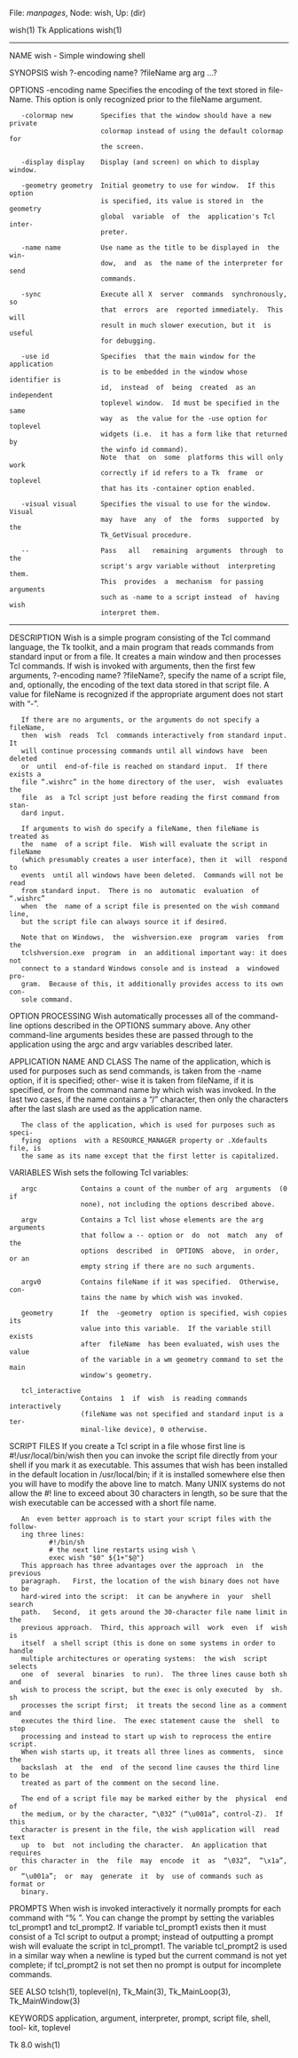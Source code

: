File: *manpages*,  Node: wish,  Up: (dir)

wish(1)                         Tk Applications                        wish(1)



______________________________________________________________________________

NAME
       wish - Simple windowing shell

SYNOPSIS
       wish ?-encoding name? ?fileName arg arg ...?

OPTIONS
       -encoding name      Specifies  the encoding of the text stored in file-
                           Name.  This option is only recognized prior to  the
                           fileName argument.

       -colormap new       Specifies that the window should have a new private
                           colormap instead of using the default colormap  for
                           the screen.

       -display display    Display (and screen) on which to display window.

       -geometry geometry  Initial geometry to use for window.  If this option
                           is specified, its value is stored in  the  geometry
                           global  variable  of  the  application's Tcl inter-
                           preter.

       -name name          Use name as the title to be displayed in  the  win-
                           dow,  and  as  the name of the interpreter for send
                           commands.

       -sync               Execute all X  server  commands  synchronously,  so
                           that  errors  are  reported immediately.  This will
                           result in much slower execution, but it  is  useful
                           for debugging.

       -use id             Specifies  that the main window for the application
                           is to be embedded in the window whose identifier is
                           id,  instead  of  being  created  as an independent
                           toplevel window.  Id must be specified in the  same
                           way  as  the value for the -use option for toplevel
                           widgets (i.e.  it has a form like that returned  by
                           the winfo id command).
                           Note  that  on  some  platforms this will only work
                           correctly if id refers to a Tk  frame  or  toplevel
                           that has its -container option enabled.

       -visual visual      Specifies the visual to use for the window.  Visual
                           may  have  any  of  the  forms  supported  by   the
                           Tk_GetVisual procedure.

       --                  Pass   all   remaining  arguments  through  to  the
                           script's argv variable without  interpreting  them.
                           This  provides  a  mechanism  for passing arguments
                           such as -name to a script instead  of  having  wish
                           interpret them.
_________________________________________________________________

DESCRIPTION
       Wish is a simple program consisting of the Tcl command language, the Tk
       toolkit, and a main program that reads commands from standard input  or
       from a file.  It creates a main window and then processes Tcl commands.
       If wish is invoked  with  arguments,  then  the  first  few  arguments,
       ?-encoding  name?  ?fileName?,  specify the name of a script file, and,
       optionally, the encoding of the text data stored in that  script  file.
       A value for fileName is recognized if the appropriate argument does not
       start with “-”.

       If there are no arguments, or the arguments do not specify a  fileName,
       then  wish  reads  Tcl  commands interactively from standard input.  It
       will continue processing commands until all windows have  been  deleted
       or  until  end-of-file is reached on standard input.  If there exists a
       file “.wishrc” in the home directory of the user,  wish  evaluates  the
       file  as  a Tcl script just before reading the first command from stan-
       dard input.

       If arguments to wish do specify a fileName, then fileName is treated as
       the  name  of a script file.  Wish will evaluate the script in fileName
       (which presumably creates a user interface), then it  will  respond  to
       events  until all windows have been deleted.  Commands will not be read
       from standard input.  There is no  automatic  evaluation  of  “.wishrc”
       when  the  name of a script file is presented on the wish command line,
       but the script file can always source it if desired.

       Note that on Windows,  the  wishversion.exe  program  varies  from  the
       tclshversion.exe  program  in  an additional important way: it does not
       connect to a standard Windows console and is instead  a  windowed  pro-
       gram.  Because of this, it additionally provides access to its own con-
       sole command.

OPTION PROCESSING
       Wish automatically processes all of the command-line options  described
       in the OPTIONS summary above.  Any other command-line arguments besides
       these are passed through to the application using  the  argc  and  argv
       variables described later.

APPLICATION NAME AND CLASS
       The  name  of  the application, which is used for purposes such as send
       commands, is taken from the -name option, if it is  specified;   other-
       wise it is taken from fileName, if it is specified, or from the command
       name by which wish was invoked.  In the last two  cases,  if  the  name
       contains a “/” character, then only the characters after the last slash
       are used as the application name.

       The class of the application, which is used for purposes such as speci-
       fying  options  with a RESOURCE_MANAGER property or .Xdefaults file, is
       the same as its name except that the first letter is capitalized.

VARIABLES
       Wish sets the following Tcl variables:

       argc           Contains a count of the number of arg  arguments  (0  if
                      none), not including the options described above.

       argv           Contains a Tcl list whose elements are the arg arguments
                      that follow a -- option or  do  not  match  any  of  the
                      options  described  in  OPTIONS  above,  in order, or an
                      empty string if there are no such arguments.

       argv0          Contains fileName if it was specified.  Otherwise,  con-
                      tains the name by which wish was invoked.

       geometry       If  the  -geometry  option is specified, wish copies its
                      value into this variable.  If the variable still  exists
                      after  fileName  has been evaluated, wish uses the value
                      of the variable in a wm geometry command to set the main
                      window's geometry.

       tcl_interactive
                      Contains  1  if  wish  is reading commands interactively
                      (fileName was not specified and standard input is a ter-
                      minal-like device), 0 otherwise.

SCRIPT FILES
       If you create a Tcl script in a file whose first line is
              #!/usr/local/bin/wish
       then  you  can  invoke  the script file directly from your shell if you
       mark it as executable.  This assumes that wish has  been  installed  in
       the  default  location in /usr/local/bin;  if it is installed somewhere
       else then you will have to modify the above line to match.   Many  UNIX
       systems  do  not  allow  the  #!  line to exceed about 30 characters in
       length, so be sure that the wish executable  can  be  accessed  with  a
       short file name.

       An  even better approach is to start your script files with the follow-
       ing three lines:
              #!/bin/sh
              # the next line restarts using wish \
              exec wish "$0" ${1+"$@"}
       This approach has three advantages over the approach  in  the  previous
       paragraph.   First, the location of the wish binary does not have to be
       hard-wired into the script:  it can be anywhere in  your  shell  search
       path.   Second,  it gets around the 30-character file name limit in the
       previous approach.  Third, this approach will  work  even  if  wish  is
       itself  a shell script (this is done on some systems in order to handle
       multiple architectures or operating systems:  the wish  script  selects
       one  of  several  binaries  to run).  The three lines cause both sh and
       wish to process the script, but the exec is only executed  by  sh.   sh
       processes the script first;  it treats the second line as a comment and
       executes the third line.  The exec statement cause the  shell  to  stop
       processing and instead to start up wish to reprocess the entire script.
       When wish starts up, it treats all three lines as comments,  since  the
       backslash  at  the  end  of the second line causes the third line to be
       treated as part of the comment on the second line.

       The end of a script file may be marked either by the  physical  end  of
       the medium, or by the character, “\032” (“\u001a”, control-Z).  If this
       character is present in the file, the wish application will  read  text
       up  to  but  not including the character.  An application that requires
       this character in  the  file  may  encode  it  as  “\032”,  “\x1a”,  or
       “\u001a”;  or  may  generate  it  by  use of commands such as format or
       binary.

PROMPTS
       When wish is invoked interactively it normally prompts for each command
       with  “%  ”.   You  can  change  the  prompt  by  setting the variables
       tcl_prompt1 and tcl_prompt2.  If variable tcl_prompt1  exists  then  it
       must consist of a Tcl script to output a prompt;  instead of outputting
       a prompt wish will evaluate the script in  tcl_prompt1.   The  variable
       tcl_prompt2  is  used  in a similar way when a newline is typed but the
       current command is not yet complete; if tcl_prompt2 is not set then  no
       prompt is output for incomplete commands.

SEE ALSO
       tclsh(1), toplevel(n), Tk_Main(3), Tk_MainLoop(3), Tk_MainWindow(3)

KEYWORDS
       application,  argument,  interpreter, prompt, script file, shell, tool-
       kit, toplevel



Tk                                    8.0                              wish(1)
